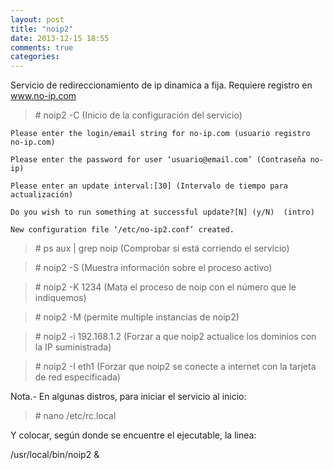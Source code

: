 ```yaml
---
layout: post
title: "noip2"
date: 2013-12-15 18:55
comments: true
categories: 
---
```

Servicio de redireccionamiento de ip dinamica a fija. Requiere registro en www.no-ip.com

>\# noip2 -C    (Inicio de la configuración del servicio)

	Please enter the login/email string for no-ip.com (usuario registro no-ip.com) 

	Please enter the password for user ‘usuario@email.com’ (Contraseña no-ip) 

	Please enter an update interval:[30] (Intervalo de tiempo para actualización) 

	Do you wish to run something at successful update?[N] (y/N)  (intro) 

	New configuration file ‘/etc/no-ip2.conf’ created.

>\# ps aux | grep noip (Comprobar si está corriendo el servicio)

>\# noip2 -S (Muestra información sobre el proceso activo)

>\# noip2 -K 1234 (Mata el proceso de noip con el número que le indiquemos)

>\# noip2 -M (permite multiple instancias de noip2)

>\# noip2 -i 192.168.1.2 (Forzar a que noip2 actualice los dominios con la IP suministrada)

>\# noip2 -I eth1 (Forzar que noip2 se conecte a internet con la tarjeta de red especificada)

Nota.- En algunas distros, para iniciar el servicio al inicio:

>\# nano /etc/rc.local

Y colocar, según donde se encuentre el ejecutable, la linea:

/usr/local/bin/noip2 &

